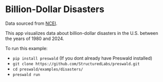 # Billion-Dollar Disasters

Data sourced from [NCEI](https://www.ncei.noaa.gov/access/metadata/landing-page/bin/iso?id=gov.noaa.nodc:0209268).

This app visualizes data about billion-dollar disasters in the U.S. between the years of 1980 and 2024.

To run this example:
- `pip install preswald` (If you dont already have Preswald installed)
- `git clone https://github.com/StructuredLabs/preswald.git`
- `cd preswald/examples/disasters/`
- `preswald run`
